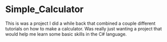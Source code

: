 # Simple_Calculator

This is was a project I did a while back that combined a couple different tutorials on how to make a calculator. 
Was really just wanting a project that would help me learn some basic skills in the C# language. 
